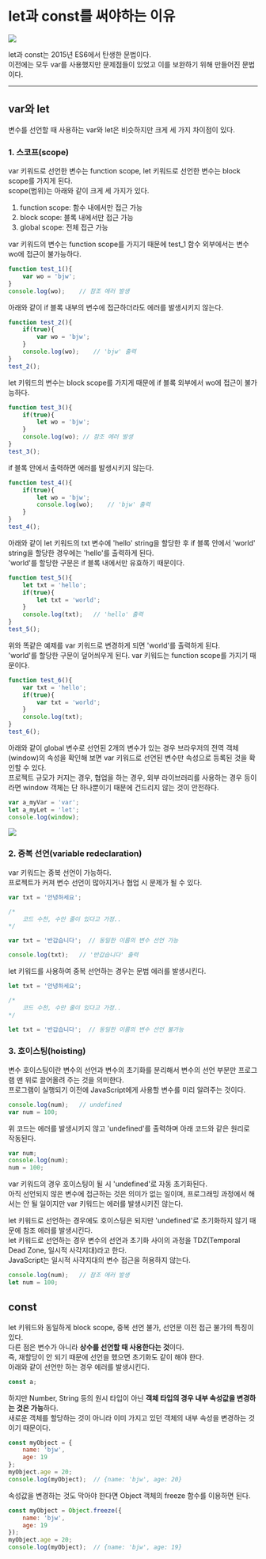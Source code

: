 # **let과 const를 써야하는 이유**

![](https://cdn.jsdelivr.net/gh/fe-jw/J-Web/posts/2022/1216/thumb.jpg)

let과 const는 2015년 ES6에서 탄생한 문법이다.  
이전에는 모두 var를 사용했지만 문제점들이 있었고 이를 보완하기 위해 만들어진 문법이다.

---

## **var와 let**
변수를 선언할 때 사용하는 var와 let은 비슷하지만 크게 세 가지 차이점이 있다.

### **1. 스코프(scope)**
var 키워드로 선언한 변수는 function scope, let 키워드로 선언한 변수는 block scope를 가지게 된다.  
scope(범위)는 아래와 같이 크게 세 가지가 있다.
1. function scope: 함수 내에서만 접근 가능
2. block scope: 블록 내에서만 접근 가능
3. global scope: 전체 접근 가능

var 키워드의 변수는 function scope를 가지기 때문에 test_1 함수 외부에서는 변수 wo에 접근이 불가능하다.
```js
function test_1(){
	var wo = 'bjw';
}
console.log(wo);	// 참조 에러 발생
```

아래와 같이 if 블록 내부의 변수에 접근하더라도 에러를 발생시키지 않는다.
```js
function test_2(){
	if(true){
		var wo = 'bjw';
	}
	console.log(wo);	// 'bjw' 출력
}
test_2();
```

let 키워드의 변수는 block scope를 가지게 때문에 if 블록 외부에서 wo에 접근이 불가능하다.
```js
function test_3(){
	if(true){
		let wo = 'bjw';
	}
	console.log(wo); // 참조 에러 발생
}
test_3();
```

if 블록 안에서 출력하면 에러를 발생시키지 않는다.
```js
function test_4(){
	if(true){
		let wo = 'bjw';
		console.log(wo);	// 'bjw' 출력
	}
}
test_4();
```

아래와 같이 let 키워드의 txt 변수에 'hello' string을 할당한 후 if 블록 안에서 'world' string을 할당한 경우에는 'hello'를 출력하게 된다.  
'world'를 할당한 구문은 if 블록 내에서만 유효하기 때문이다.
```js
function test_5(){
	let txt = 'hello';
	if(true){
		let txt = 'world';
	}
	console.log(txt);	// 'hello' 출력
}
test_5();
```

위와 똑같은 예제를 var 키워드로 변경하게 되면 'world'를 출력하게 된다.  
'world'를 할당한 구문이 덮어씌우게 된다. var 키워드는 function scope를 가지기 때문이다.
```js
function test_6(){
	var txt = 'hello';
	if(true){
		var txt = 'world';
	}
	console.log(txt);
}
test_6();
```

아래와 같이 global 변수로 선언된 2개의 변수가 있는 경우 브라우저의 전역 객체(window)의 속성을 확인해 보면 var 키워드로 선언된 변수만 속성으로 등록된 것을 확인할 수 있다.  
프로젝트 규모가 커지는 경우, 협업을 하는 경우, 외부 라이브러리를 사용하는 경우 등이라면 window 객체는 단 하나뿐이기 때문에 건드리지 않는 것이 안전하다.
```js
var a_myVar = 'var';
let a_myLet = 'let';
console.log(window);
```

![](https://cdn.jsdelivr.net/gh/fe-jw/J-Web/posts/2022/1216/img_1.jpg)

### **2. 중복 선언(variable redeclaration)**
var 키워드는 중복 선언이 가능하다.  
프로젝트가 커져 변수 선언이 많아지거나 협업 시 문제가 될 수 있다.
```js
var txt = '안녕하세요';

/*
	코드 수천, 수만 줄이 있다고 가정..
*/

var txt = '반갑습니다';	// 동일한 이름의 변수 선언 가능

console.log(txt);	// '반갑습니다' 출력
```

let 키워드를 사용하여 중복 선언하는 경우는 문법 에러를 발생시킨다.  
```js
let txt = '안녕하세요';

/*
	코드 수천, 수만 줄이 있다고 가정..
*/

let txt = '반갑습니다';	// 동일한 이름의 변수 선언 불가능
```

### **3. 호이스팅(hoisting)**
변수 호이스팅이란 변수의 선언과 변수의 초기화를 분리해서 변수의 선언 부분만 프로그램 맨 위로 끌어올려 주는 것을 의미한다.  
프로그램이 실행되기 이전에 JavaScript에게 사용할 변수를 미리 알려주는 것이다.
```js
console.log(num);	// undefined
var num = 100;
```

위 코드는 에러를 발생시키지 않고 'undefined'를 출력하며 아래 코드와 같은 원리로 작동된다.
```js
var num;
console.log(num);
num = 100;
```

var 키워드의 경우 호이스팅이 될 시 'undefined'로 자동 초기화된다.  
아직 선언되지 않은 변수에 접근하는 것은 의미가 없는 일이며, 프로그래밍 과정에서 해서는 안 될 일이지만 var 키워드는 에러를 발생시키진 않는다.  
  
let 키워드로 선언하는 경우에도 호이스팅은 되지만 'undefined'로 초기화하지 않기 때문에 참조 에러를 발생시킨다.  
let 키워드로 선언하는 경우 변수의 선언과 초기화 사이의 과정을 TDZ(Temporal Dead Zone, 일시적 사각지대)라고 한다.  
JavaScript는 일시적 사각지대의 변수 접근을 허용하지 않는다.
```js
console.log(num);	// 참조 에러 발생
let num = 100;
```

## **const**
let 키워드와 동일하게 block scope, 중복 선언 불가, 선언문 이전 접근 불가의 특징이 있다.  
다른 점은 변수가 아니라 **상수를 선언할 때 사용한다는 것**이다.  
즉, 재할당이 안 되기 때문에 선언을 했으면 초기화도 같이 해야 한다.  
아래와 같이 선언만 하는 경우 에러를 발생시킨다.
```js
const a;
```

하지만 Number, String 등의 원시 타입이 아닌 **객체 타입의 경우 내부 속성값을 변경하는 것은 가능**하다.  
새로운 객체를 할당하는 것이 아니라 이미 가지고 있던 객체의 내부 속성을 변경하는 것이기 때문이다.
```js
const myObject = {
	name: 'bjw',
	age: 19
};
myObject.age = 20;
console.log(myObject);	// {name: 'bjw', age: 20}
```

속성값을 변경하는 것도 막아야 한다면 Object 객체의 freeze 함수를 이용하면 된다.
```js
const myObject = Object.freeze({
	name: 'bjw',
	age: 19
});
myObject.age = 20;
console.log(myObject);	// {name: 'bjw', age: 19}
```